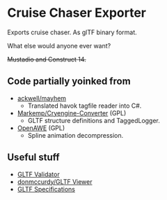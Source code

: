 # Cruise Chaser Exporter

Exports cruise chaser. As glTF binary format.

What else would anyone ever want?

~~Mustadio and Construct 14.~~

## Code partially yoinked from

* [ackwell/mayhem](https://github.com/ackwell/mayhem)
    * Translated havok tagfile reader into C#.
* [Markemp/Cryengine-Converter](https://github.com/Markemp/Cryengine-Converter) (GPL)
    * GLTF structure definitions and TaggedLogger.
* [OpenAWE](https://github.com/OpenAWE-Project/OpenAWE) (GPL)
    * Spline animation decompression.

## Useful stuff

* [GLTF Validator](https://github.khronos.org/glTF-Validator/)
* [donmccurdy/GLTF Viewer](https://gltf-viewer.donmccurdy.com/)
* [GLTF Specifications](https://registry.khronos.org/glTF/specs/2.0/glTF-2.0.html#glb-file-format-specification)
